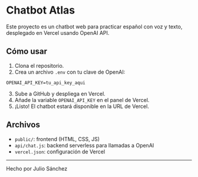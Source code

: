 
# Chatbot Atlas

Este proyecto es un chatbot web para practicar español con voz y texto, desplegado en Vercel usando OpenAI API.

## Cómo usar

1. Clona el repositorio.
2. Crea un archivo `.env` con tu clave de OpenAI:

```
OPENAI_API_KEY=tu_api_key_aqui
```

3. Sube a GitHub y despliega en Vercel.
4. Añade la variable `OPENAI_API_KEY` en el panel de Vercel.
5. ¡Listo! El chatbot estará disponible en la URL de Vercel.

## Archivos

- `public/`: frontend (HTML, CSS, JS)
- `api/chat.js`: backend serverless para llamadas a OpenAI
- `vercel.json`: configuración de Vercel

---

Hecho por Julio Sánchez
